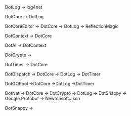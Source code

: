DotLog
    -> log4net

DotCore
    -> DotLog

DotCoreEditor
    -> DotCore
    -> DotLog
    -> ReflectionMagic

DotContext
    -> DotCore

DotAI
    -> DotContext

DotCrypto
    ->

DotTimer
    -> DotCore

DotDispatch
    -> DotCore
    -> DotLog
    -> DotTimer

DotGOPool
    ->DotCore
    ->DotLog
    ->DotTimer

DotNet
    -> DotCore
    -> DotCrypto
    -> DotLog
    -> DotSnappy
    -> Google.Protobuf
    -> Newtonsoft.Json

DotSnappy
    -> 